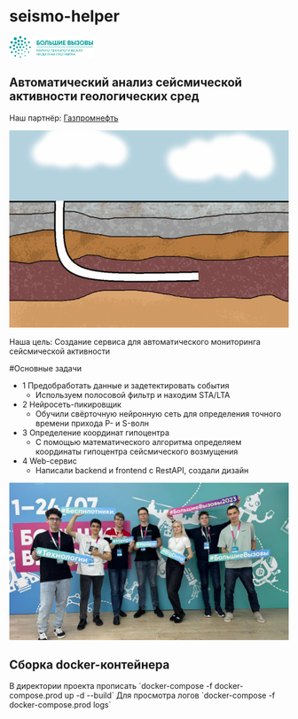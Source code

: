 # seismo-helper
<p><a href="https://konkurs.sochisirius.ru" target="_blank">
  <img src="seismo_helper/media/Photos_for_Front/ЛОГО (ЗЕЛЕНЫЙ).png" alt="Большие вызовы", style="width: 30%; height: 30%;">
</a></p>

## Автоматический анализ сейсмической активности геологических сред
Наш партнёр: [Газпромнефть](https://www.gazprom-neft.ru/)

![ГРП](seismo_helper/media/Photos_for_Front/ГРП.gif)

Наша цель:
Создание сервиса для автоматического мониторинга сейсмической активности

#Основные задачи
* 1 Предобработать данные и задетектировать события
  + Используем полосовой фильтр и находим STA/LTA
* 2 Нейросеть-пикировщик
  + Обучили свёрточную нейронную сеть для определения точного времени прихода P- и S-волн
* 3 Определение координат гипоцентра
  + С помощью математического алгоритма определяем координаты гипоцентра сейсмического возмущения
* 4 Web-сервис
  + Написали backend и frontend с RestAPI, создали дизайн

![M1](seismo_helper/media/Photos_for_Front/M1.jpg)

<h2>Сборка docker-контейнера</h2>
В директории проекта прописать `docker-compose -f docker-compose.prod up -d --build`
Для просмотра логов `docker-compose -f docker-compose.prod logs`
